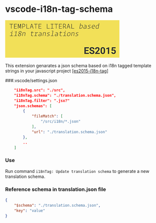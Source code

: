 # vscode-i18n-tag-schema
![](images/vscode-18n-tag-schema-icon-big.jpg)

This extension genarates a json schema based on i18n tagged template strings in your javascript project
[[es2015-i18n-tag]](https://github.com/skolmer/es2015-i18n-tag)

###.vscode/settings.json
```json
    "i18nTag.src": "./src",
	"i18nTag.schema": "./translation.schema.json",
	"i18nTag.filter": ".jsx?"
    "json.schemas": [
        {
            "fileMatch": [
                "/src/i18n/*.json"
            ],
            "url": "./translation.schema.json"
        },
        ..
    ]
```
   
### Use
Run command `i18nTag: Update translation schema` to generate a new translation schema.

### Reference schema in translation.json file
```json
{
    "$schema": "./translation.schema.json",
    "key": "value"
}
```